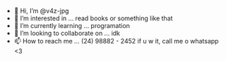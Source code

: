 - 👋 Hi, I’m @v4z-jpg
- 👀 I’m interested in ... read books or something like that
- 🌱 I’m currently learning ... programation
- 💞️ I’m looking to collaborate on ... idk 
- 📫 How to reach me ... (24) 98882 - 2452 if u w it, call me o whatsapp <3

<!---
v4z-jpg/v4z-jpg is a ✨ special ✨ repository because its `README.md` (this file) appears on your GitHub profile.
You can click the Preview link to take a look at your changes.
--->
